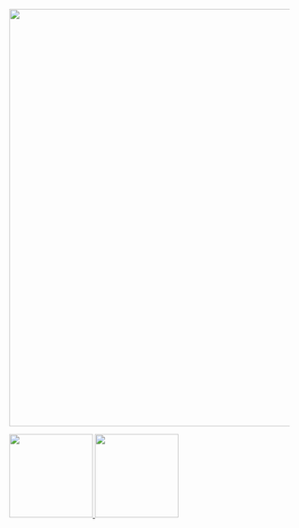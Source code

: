 <p float="center">
  <a href="https://www.linkedin.com/in/mehant-kammakomati-1a0b41170/"><img src="https://i.ibb.co/q1fWv6L/Screen-Shot-2021-07-26-at-12-05-39-PM.png" width="750" /></a>
</p>
<a href="https://g.co/kgs/Q549tt"> <img src="https://i.ibb.co/4TDrSs1/Screen-Shot-2021-07-26-at-12-03-46-PM.png" width="150" /> </a>
<a href="https://twitter.com/mehant1"> <img src="https://i.ibb.co/27bwrFw/Screen-Shot-2021-07-26-at-12-22-21-PM.png" width="150" /> </a>
